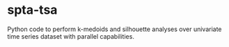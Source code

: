 # spta-tsa
Python code to perform k-medoids and silhouette analyses over univariate time series dataset with parallel capabilities.
